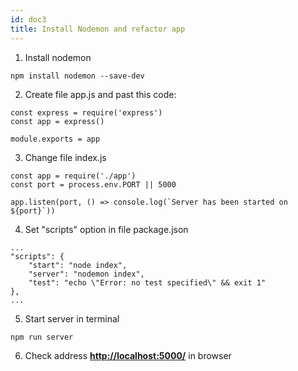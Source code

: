 ```yaml
---
id: doc3
title: Install Nodemon and refactor app
---
```

1. Install nodemon
```
npm install nodemon --save-dev
```
2. Create file app.js and past this code:
```
const express = require('express')
const app = express()

module.exports = app
```
3. Change file index.js
```
const app = require('./app')
const port = process.env.PORT || 5000

app.listen(port, () => console.log(`Server has been started on ${port}`))
```
4. Set "scripts" option in file package.json
```
...
"scripts": {
    "start": "node index",
    "server": "nodemon index",
    "test": "echo \"Error: no test specified\" && exit 1"
},
...
```
5. Start server in terminal
```
npm run server
```

6. Check address **[http://localhost:5000/](http://localhost:5000/)** in browser